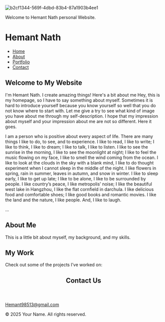![b2cf1344-569f-4dbd-83b4-87a1903b4ee1](https://github.com/user-attachments/assets/e1025c40-3827-4e47-8c09-741922120bdf)
<Welcome>
<html lang="en">
<head>
  <meta charset="UTF-8">
  <meta name="viewport" content="width=device-width, initial-scale=1.0">
  Welcome to Hemant Nath personal Website.
  <link rel="stylesheet" href="styles.css">
</head>
<body>

  <HEMANT>
    <div class="container">
      <h1>Hemant Nath </h1>
      <nav>
        <ul>
          <li><a href="#home">Home</a></li>
          <li><a href="#about">About</a></li>
          <li><a href="#portfolio">Portfolio</a></li>
          <li><a href="#contact">Contact</a></li>
        </ul>
      </nav>
    </div>
  </header>

  <section id="home">
    <div class="container">
      <h2>Welcome to My Website</h2>
      <p>I'm Hemant Nath. I create amazing things! Here's a bit about me Hey, this is my homepage, so I have to say something about myself. Sometimes it is hard to introduce yourself because you know yourself so well that you do not know where to start with. Let me give a try to see what kind of image you have about me through my self-description. I hope that my impression about myself and your impression about me are not so different. Here it goes.

I am a person who is positive about every aspect of life. There are many things I like to do, to see, and to experience. I like to read, I like to write; I like to think, I like to dream; I like to talk, I like to listen. I like to see the sunrise in the morning, I like to see the moonlight at night; I like to feel the music flowing on my face, I like to smell the wind coming from the ocean. I like to look at the clouds in the sky with a blank mind, I like to do thought experiment when I cannot sleep in the middle of the night. I like flowers in spring, rain in summer, leaves in autumn, and snow in winter. I like to sleep early, I like to get up late; I like to be alone, I like to be surrounded by people. I like country’s peace, I like metropolis’ noise; I like the beautiful west lake in Hangzhou, I like the flat cornfield in darchula. I like delicious food and comfortable shoes; I like good books and romantic movies. I like the land and the nature, I like people. And, I like to laugh.

...</p>
    </div>
  </section>

  <section id="about">
    <div class="container">
      <h2>About Me</h2>
      <p>This is a little bit about myself, my background, and my skills.</p>
    </div>
  </section>

  <section id="portfolio">
    <div class="container">
      <h2>My Work</h2>
      <p>Check out some of the projects I’ve worked on:</p>





</head>
<body>
    <header>
        <h1>Contact Us</h1>
    </header>
    
   Hemant98513@gmail.com
  
            


  <footer>
    <div class="container">
      <p>&copy; 2025 Your Name. All rights reserved.</p>
    </div>
  </footer>

</body>
</html>
